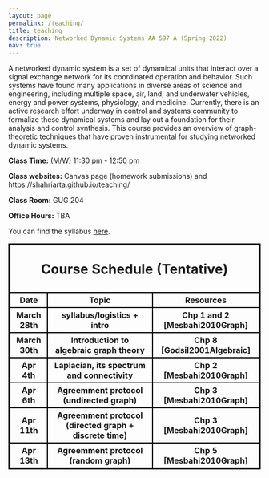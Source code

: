 ```yaml
---
layout: page
permalink: /teaching/
title: teaching
description: Networked Dynamic Systems AA 597 A (Spring 2022)
nav: true
---
```


A networked dynamic system is a set of dynamical units that interact over a signal exchange network for its coordinated operation and behavior. Such systems have found many applications in diverse areas of science and engineering, including multiple space, air, land, and underwater vehicles, energy and power systems, physiology, and medicine. Currently, there is an active research effort underway in control and systems community to formalize these dynamical systems and lay out a foundation for their analysis and control synthesis. This course provides an overview of graph-theoretic techniques that have proven instrumental for studying networked dynamic systems.


<p><b>Class Time:</b> (M/W) 11:30 pm - 12:50 pm </p>
<p><b>Class websites:</b> Canvas page (homework submissions) and https://shahriarta.github.io/teaching/ </p>
<p><b> Class Room:</b> GUG 204 </p>
<p><b>Office Hours:</b> TBA </p>


You can find the syllabus <a href="/assets/pdf/syllabus-Sp2022.pdf" target="_blank">here</a>.

<style>
table, th, td {
  border:2px solid black;
}
</style>


<table style="width:100%">
    <thead>
        <tr>
            <th colspan="3"> <p style="font-size:20pt"> Course Schedule (Tentative)</p></th>
        </tr>
    </thead>
    <tbody>
        <tr>
            <th>Date</th>
            <th>Topic</th>
            <th>Resources</th>
        </tr>
        <tr>
            <th>March 28th</th>
            <th>syllabus/logistics + intro</th>
            <th>Chp 1 and 2 [Mesbahi2010Graph]</th>
        </tr>
        <tr>
            <th>March 30th</th>
            <th>Introduction to algebraic graph theory</th>
            <th>Chp 8 [Godsil2001Algebraic]</th>
        </tr>
        <tr>
            <th>Apr 4th</th>
            <th>Laplacian, its spectrum and connectivity</th>
            <th>Chp 2 [Mesbahi2010Graph]</th>
        </tr>
        <tr>
            <th>Apr 6th</th>
            <th>Agreemment protocol (undirected graph)</th>
            <th>Chp 3 [Mesbahi2010Graph]</th>
        </tr>
        <tr>
            <th>Apr 11th</th>
            <th>Agreemment protocol (directed graph + discrete time)</th>
            <th>Chp 3 [Mesbahi2010Graph]</th>
        </tr>
        <tr>
            <th>Apr 13th</th>
            <th>Agreemment protocol (random graph)</th>
            <th>Chp 5 [Mesbahi2010Graph]</th>
        </tr>
    </tbody>
</table>